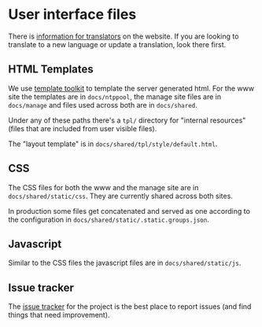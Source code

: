 # User interface files

There is [information for translators](http://www.pool.ntp.org/en/translators.html)
on the website. If you are looking to translate to a new language or update a translation,
look there first.

## HTML Templates

We use [template toolkit](http://www.template-toolkit.org) to template
the server generated html. For the www site the templates are in
`docs/ntppool`, the manage site files are in `docs/manage` and files
used across both are in `docs/shared`.

Under any of these paths there's a `tpl/` directory for "internal
resources" (files that are included from user visible files).

The "layout template" is in `docs/shared/tpl/style/default.html`.

## CSS

The CSS files for both the www and the manage site are in
`docs/shared/static/css`. They are currently shared across both sites.

In production some files get concatenated and served as one according
to the configuration in `docs/shared/static/.static.groups.json`.

## Javascript

Similar to the CSS files the javascript files are in
`docs/shared/static/js`.

## Issue tracker

The [issue tracker](https://github.com/abh/ntppool/issues) for the
project is the best place to report issues (and find things that need
improvement).
